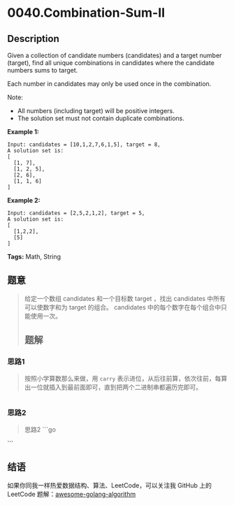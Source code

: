# 0040.Combination-Sum-II

## Description

Given a collection of candidate numbers \(candidates\) and a target number \(target\), find all unique combinations in candidates where the candidate numbers sums to target.

Each number in candidates may only be used once in the combination.

Note:

* All numbers \(including target\) will be positive integers.
* The solution set must not contain duplicate combinations.

**Example 1:**

```text
Input: candidates = [10,1,2,7,6,1,5], target = 8,
A solution set is:
[
  [1, 7],
  [1, 2, 5],
  [2, 6],
  [1, 1, 6]
]
```

**Example 2:**

```text
Input: candidates = [2,5,2,1,2], target = 5,
A solution set is:
[
  [1,2,2],
  [5]
]
```

**Tags:** Math, String

## 题意

> 给定一个数组 candidates 和一个目标数 target ，找出 candidates 中所有可以使数字和为 target 的组合。 candidates 中的每个数字在每个组合中只能使用一次。
>
> ## 题解

### 思路1

> 按照小学算数那么来做，用 `carry` 表示进位，从后往前算，依次往前，每算出一位就插入到最前面即可，直到把两个二进制串都遍历完即可。

```go

```

### 思路2

> 思路2 \`\`\`go

\`\`\`

## 结语

如果你同我一样热爱数据结构、算法、LeetCode，可以关注我 GitHub 上的 LeetCode 题解：[awesome-golang-algorithm](https://github.com/Golang-Solutions/awesome-golang-algorithm)

